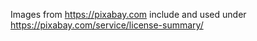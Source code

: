 Images from https://pixabay.com include and used under https://pixabay.com/service/license-summary/
